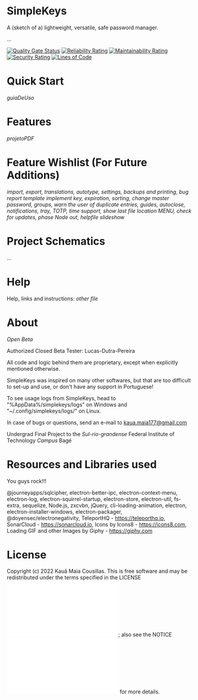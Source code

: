 # SimpleKeys

A (sketch of a) lightweight, versatile, safe password manager.

...

[![Quality Gate Status](https://sonarcloud.io/api/project_badges/measure?project=bainloko_SimpleKeys&metric=alert_status)](https://sonarcloud.io/dashboard?id=bainloko_SimpleKeys)
[![Reliability Rating](https://sonarcloud.io/api/project_badges/measure?project=bainloko_SimpleKeys&metric=reliability_rating)](https://sonarcloud.io/summary/new_code?id=bainloko_SimpleKeys)
[![Maintainability Rating](https://sonarcloud.io/api/project_badges/measure?project=bainloko_SimpleKeys&metric=sqale_rating)](https://sonarcloud.io/summary/new_code?id=bainloko_SimpleKeys)
[![Security Rating](https://sonarcloud.io/api/project_badges/measure?project=bainloko_SimpleKeys&metric=security_rating)](https://sonarcloud.io/summary/new_code?id=bainloko_SimpleKeys)
[![Lines of Code](https://sonarcloud.io/api/project_badges/measure?project=bainloko_SimpleKeys&metric=ncloc)](https://sonarcloud.io/summary/new_code?id=bainloko_SimpleKeys)

# Quick Start

_guiaDeUso_

# Features

_projetoPDF_

# Feature Wishlist (For Future Additions)

_import, export, translations, autotype, settings, backups and printing, *bug report template* implement key, expiration, sorting, change master password, groups, warn the user of duplicate entries, guides, autoclose, notifications, tray, TOTP, time support, show last file location MENU, check for updates, phase Node out, helpfile slideshow_

# Project Schematics

...

# Help

Help, links and instructions: _other file_

# About

_Open Beta_

Authorized Closed Beta Tester: Lucas-Dutra-Pereira

All code and logic behind them are proprietary, except when explicitly mentioned otherwise.

SimpleKeys was inspired on many other softwares, but that are too difficult to set-up and use, or don't have any support in Portuguese!

To see usage logs from SimpleKeys, head to "%AppData%/simplekeys/logs" on Windows and "~/.config/simplekeys/logs/" on Linux.

In case of bugs or questions, send an e-mail to kaua.maia177@gmail.com

Undergrad Final Project to the _Sul-rio-grandense_ Federal Institute of Technology _Campus_ Bagé

# Resources and Libraries used

You guys rock!!!

@journeyapps/sqlcipher, electron-better-ipc, electron-context-menu, electron-log, electron-squirrel-startup, electron-store, electron-util, fs-extra, sequelize, Node.js, zxcvbn, jQuery, cli-loading-animation, electron, electron-installer-windows, electron-packager, @doyensec/electronegativity, TeleportHQ - https://teleporthq.io, SonarCloud - https://sonarcloud.io, Icons by Icons8 - https://icons8.com, Loading GIF and other Images by Giphy - https://giphy.com

# License

Copyright (c) 2022 Kauã Maia Cousillas. This is free software and may be redistributed under the terms specified in the LICENSE ![](./LICENSE.txt); also see the NOTICE ![](./NOTICE.md) for more details.